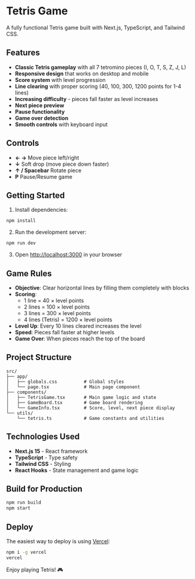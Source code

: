 # Tetris Game

A fully functional Tetris game built with Next.js, TypeScript, and Tailwind CSS.

## Features

- **Classic Tetris gameplay** with all 7 tetromino pieces (I, O, T, S, Z, J, L)
- **Responsive design** that works on desktop and mobile
- **Score system** with level progression
- **Line clearing** with proper scoring (40, 100, 300, 1200 points for 1-4 lines)
- **Increasing difficulty** - pieces fall faster as level increases
- **Next piece preview**
- **Pause functionality**
- **Game over detection**
- **Smooth controls** with keyboard input

## Controls

- **← →** Move piece left/right
- **↓** Soft drop (move piece down faster)
- **↑ / Spacebar** Rotate piece
- **P** Pause/Resume game

## Getting Started

1. Install dependencies:
```bash
npm install
```

2. Run the development server:
```bash
npm run dev
```

3. Open [http://localhost:3000](http://localhost:3000) in your browser

## Game Rules

- **Objective**: Clear horizontal lines by filling them completely with blocks
- **Scoring**: 
  - 1 line = 40 × level points
  - 2 lines = 100 × level points  
  - 3 lines = 300 × level points
  - 4 lines (Tetris) = 1200 × level points
- **Level Up**: Every 10 lines cleared increases the level
- **Speed**: Pieces fall faster at higher levels
- **Game Over**: When pieces reach the top of the board

## Project Structure

```
src/
├── app/
│   ├── globals.css          # Global styles
│   └── page.tsx             # Main page component
├── components/
│   ├── TetrisGame.tsx       # Main game logic and state
│   ├── GameBoard.tsx        # Game board rendering
│   └── GameInfo.tsx         # Score, level, next piece display
└── utils/
    └── tetris.ts            # Game constants and utilities
```

## Technologies Used

- **Next.js 15** - React framework
- **TypeScript** - Type safety
- **Tailwind CSS** - Styling
- **React Hooks** - State management and game logic

## Build for Production

```bash
npm run build
npm start
```

## Deploy

The easiest way to deploy is using [Vercel](https://vercel.com/new):

```bash
npm i -g vercel
vercel
```

Enjoy playing Tetris! 🎮
